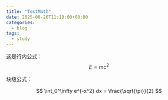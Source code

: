 ```yaml
---
title: "TestMath"
date: 2025-08-26T11:19:00+08:00
categories: 
  - blog
tags:
  - study 
---
```


<script>
window.MathJax = {
  tex: {
    inlineMath: [['$', '$'], ['\\(', '\\)']], // 支持 $...$ 行内公式
    displayMath: [['$$', '$$'], ['\\[', '\\]']]
  }
};
</script>
<script src="https://cdn.jsdelivr.net/npm/mathjax@3/es5/tex-mml-chtml.js"></script>


这是行内公式：$$E = mc^2$$

块级公式：

$$
\int_0^\infty e^{-x^2} dx = \frac{\sqrt{\pi}}{2}
$$